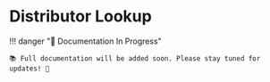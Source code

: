 # Distributor Lookup

!!! danger "🚧 Documentation In Progress"

    📚 Full documentation will be added soon. Please stay tuned for updates! 🔔
